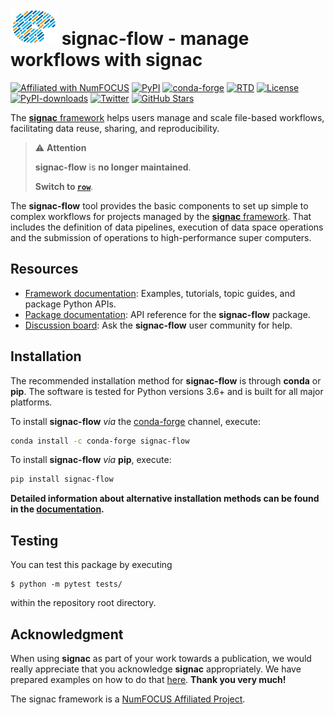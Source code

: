 # <img src="https://raw.githubusercontent.com/glotzerlab/signac-flow/main/doc/images/palette-header.png" width="75" height="58"> signac-flow - manage workflows with signac

[![Affiliated with NumFOCUS](https://img.shields.io/badge/NumFOCUS-affiliated%20project-orange.svg?style=flat&colorA=E1523D&colorB=007D8A)](https://numfocus.org/sponsored-projects/affiliated-projects)
[![PyPI](https://img.shields.io/pypi/v/signac-flow.svg)](https://pypi.org/project/signac-flow/)
[![conda-forge](https://img.shields.io/conda/vn/conda-forge/signac-flow.svg?style=flat)](https://anaconda.org/conda-forge/signac-flow)
[![RTD](https://img.shields.io/readthedocs/signac.svg?style=flat)](https://signac.readthedocs.io/)
[![License](https://img.shields.io/github/license/glotzerlab/signac-flow.svg)](https://github.com/glotzerlab/signac-flow/blob/main/LICENSE.txt)
[![PyPI-downloads](https://img.shields.io/pypi/dm/signac-flow.svg?style=flat)](https://pypistats.org/packages/signac-flow)
[![Twitter](https://img.shields.io/twitter/follow/signacdata?style=social)](https://twitter.com/signacdata)
[![GitHub Stars](https://img.shields.io/github/stars/glotzerlab/signac-flow?style=social)](https://github.com/glotzerlab/signac-flow/)

The [**signac** framework](https://signac.readthedocs.io/) helps users manage and scale file-based workflows, facilitating data reuse, sharing, and reproducibility.

> ⚠️ **Attention**
>
> **signac-flow** is **no longer maintained**.
>
> **Switch to [`row`](https://github.com/glotzerlab/row)**.

The **signac-flow** tool provides the basic components to set up simple to complex workflows for projects managed by the [**signac** framework](https://signac.readthedocs.io/).
That includes the definition of data pipelines, execution of data space operations and the submission of operations to high-performance super computers.

## Resources

- [Framework documentation](https://signac.readthedocs.io/):
  Examples, tutorials, topic guides, and package Python APIs.
- [Package documentation](https://signac.readthedocs.io/projects/flow/):
  API reference for the **signac-flow** package.
- [Discussion board](https://github.com/glotzerlab/signac-flow/discussions/):
  Ask the **signac-flow** user community for help.

## Installation

The recommended installation method for **signac-flow** is through **conda** or **pip**.
The software is tested for Python versions 3.6+ and is built for all major platforms.

To install **signac-flow** *via* the [conda-forge](https://conda-forge.github.io/) channel, execute:

```bash
conda install -c conda-forge signac-flow
```

To install **signac-flow** *via* **pip**, execute:

```bash
pip install signac-flow
```

**Detailed information about alternative installation methods can be found in the [documentation](https://signac.readthedocs.io/en/latest/installation.html).**


## Testing

You can test this package by executing

    $ python -m pytest tests/

within the repository root directory.


## Acknowledgment

When using **signac** as part of your work towards a publication, we would really appreciate that you acknowledge **signac** appropriately.
We have prepared examples on how to do that [here](https://signac.readthedocs.io/en/latest/acknowledge.html).
**Thank you very much!**

The signac framework is a [NumFOCUS Affiliated Project](https://numfocus.org/sponsored-projects/affiliated-projects).
